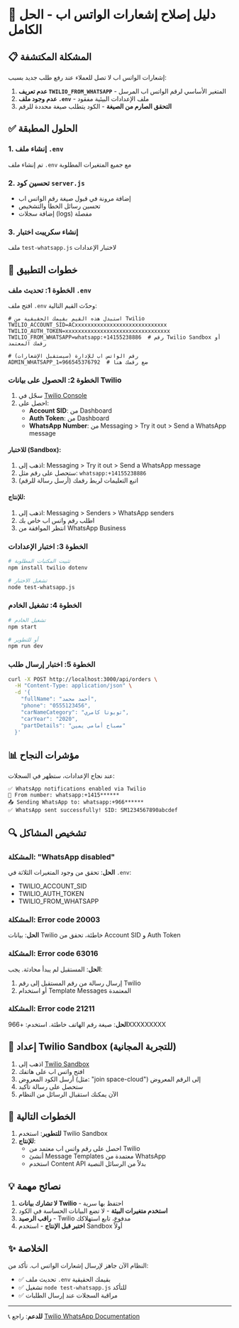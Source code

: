 # 🔧 دليل إصلاح إشعارات الواتس اب - الحل الكامل

## 📋 المشكلة المكتشفة

إشعارات الواتس اب لا تصل للعملاء عند رفع طلب جديد بسبب:

1. **عدم تعريف `TWILIO_FROM_WHATSAPP`** - المتغير الأساسي لرقم الواتس اب المرسل
2. **عدم وجود ملف `.env`** - ملف الإعدادات البيئية مفقود
3. **التحقق الصارم من الصيغة** - الكود يتطلب صيغة محددة للرقم

## ✅ الحلول المطبقة

### 1. إنشاء ملف `.env`
تم إنشاء ملف `.env` مع جميع المتغيرات المطلوبة

### 2. تحسين كود `server.js`
- إضافة مرونة في قبول صيغة رقم الواتس اب
- تحسين رسائل الخطأ والتشخيص
- إضافة سجلات (logs) مفصلة

### 3. إنشاء سكريبت اختبار
ملف `test-whatsapp.js` لاختبار الإعدادات

## 🚀 خطوات التطبيق

### الخطوة 1: تحديث ملف `.env`

افتح ملف `.env` وحدّث القيم التالية:

```env
# استبدل هذه القيم بقيمك الحقيقية من Twilio
TWILIO_ACCOUNT_SID=ACxxxxxxxxxxxxxxxxxxxxxxxxxxxxx
TWILIO_AUTH_TOKEN=xxxxxxxxxxxxxxxxxxxxxxxxxxxxxxxxx
TWILIO_FROM_WHATSAPP=whatsapp:+14155238886  # رقم Twilio Sandbox أو رقمك المعتمد

# رقم الواتس اب للإدارة (سيستقبل الإشعارات)
ADMIN_WHATSAPP_1=966545376792  # ضع رقمك هنا
```

### الخطوة 2: الحصول على بيانات Twilio

1. سجّل في [Twilio Console](https://console.twilio.com)
2. احصل على:
   - **Account SID**: من Dashboard
   - **Auth Token**: من Dashboard
   - **WhatsApp Number**: من Messaging > Try it out > Send a WhatsApp message

#### للاختبار (Sandbox):
1. اذهب إلى: Messaging > Try it out > Send a WhatsApp message
2. ستحصل على رقم مثل: `whatsapp:+14155238886`
3. اتبع التعليمات لربط رقمك (أرسل رسالة للرقم)

#### للإنتاج:
1. اذهب إلى: Messaging > Senders > WhatsApp senders
2. اطلب رقم واتس اب خاص بك
3. انتظر الموافقة من WhatsApp Business

### الخطوة 3: اختبار الإعدادات

```bash
# تثبيت المكتبات المطلوبة
npm install twilio dotenv

# تشغيل الاختبار
node test-whatsapp.js
```

### الخطوة 4: تشغيل الخادم

```bash
# تشغيل الخادم
npm start

# أو للتطوير
npm run dev
```

### الخطوة 5: اختبار إرسال طلب

```bash
curl -X POST http://localhost:3000/api/orders \
  -H "Content-Type: application/json" \
  -d '{
    "fullName": "أحمد محمد",
    "phone": "0555123456",
    "carNameCategory": "تويوتا كامري",
    "carYear": "2020",
    "partDetails": "مصباح أمامي يمين"
  }'
```

## 📊 مؤشرات النجاح

عند نجاح الإعدادات، ستظهر في السجلات:

```
✅ WhatsApp notifications enabled via Twilio
📱 From number: whatsapp:+1415******
📤 Sending WhatsApp to: whatsapp:+966******
✅ WhatsApp sent successfully! SID: SM1234567890abcdef
```

## 🔍 تشخيص المشاكل

### المشكلة: "WhatsApp disabled"
**الحل**: تحقق من وجود المتغيرات الثلاثة في `.env`:
- TWILIO_ACCOUNT_SID
- TWILIO_AUTH_TOKEN  
- TWILIO_FROM_WHATSAPP

### المشكلة: Error code 20003
**الحل**: بيانات Twilio خاطئة، تحقق من Account SID و Auth Token

### المشكلة: Error code 63016
**الحل**: المستقبل لم يبدأ محادثة. يجب:
1. إرسال رسالة من رقم المستقبل إلى رقم Twilio
2. أو استخدام Template Messages المعتمدة

### المشكلة: Error code 21211
**الحل**: صيغة رقم الهاتف خاطئة. استخدم: +966XXXXXXXXX

## 📱 إعداد Twilio Sandbox (للتجربة المجانية)

1. اذهب إلى [Twilio Sandbox](https://console.twilio.com/us1/develop/sms/try-it-out/whatsapp-learn)
2. افتح واتس اب على هاتفك
3. أرسل الكود المعروض (مثل: "join space-cloud") إلى الرقم المعروض
4. ستحصل على رسالة تأكيد
5. الآن يمكنك استقبال الرسائل من النظام

## 🎯 الخطوات التالية

1. **للتطوير**: استخدم Twilio Sandbox
2. **للإنتاج**: 
   - احصل على رقم واتس اب معتمد من Twilio
   - أنشئ Message Templates معتمدة من WhatsApp
   - استخدم Content API بدلاً من الرسائل النصية

## 💡 نصائح مهمة

1. **لا تشارك بيانات Twilio** - احتفظ بها سرية
2. **استخدم متغيرات البيئة** - لا تضع البيانات الحساسة في الكود
3. **راقب الرصيد** - Twilio مدفوع، تابع استهلاكك
4. **اختبر قبل الإنتاج** - استخدم Sandbox أولاً

## ✨ الخلاصة

النظام الآن جاهز لإرسال إشعارات الواتس اب. تأكد من:
- ✅ تحديث ملف `.env` بقيمك الحقيقية
- ✅ تشغيل `node test-whatsapp.js` للتأكد
- ✅ مراقبة السجلات عند إرسال الطلبات

---

📞 **للدعم**: راجع [Twilio WhatsApp Documentation](https://www.twilio.com/docs/whatsapp)